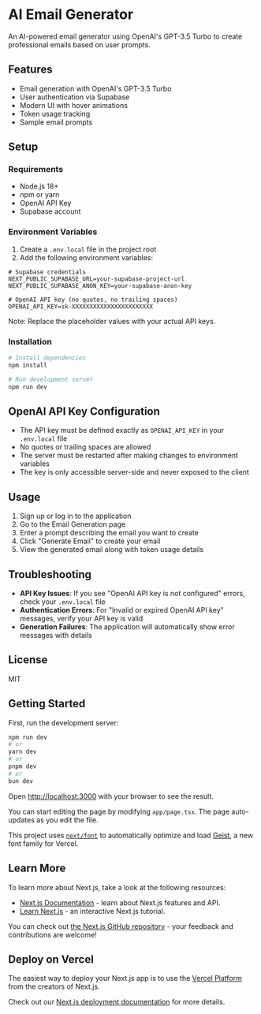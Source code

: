 # AI Email Generator

An AI-powered email generator using OpenAI's GPT-3.5 Turbo to create professional emails based on user prompts.

## Features

- Email generation with OpenAI's GPT-3.5 Turbo
- User authentication via Supabase
- Modern UI with hover animations
- Token usage tracking
- Sample email prompts

## Setup

### Requirements

- Node.js 18+
- npm or yarn
- OpenAI API Key
- Supabase account

### Environment Variables

1. Create a `.env.local` file in the project root
2. Add the following environment variables:

```
# Supabase credentials
NEXT_PUBLIC_SUPABASE_URL=your-supabase-project-url
NEXT_PUBLIC_SUPABASE_ANON_KEY=your-supabase-anon-key

# OpenAI API key (no quotes, no trailing spaces)
OPENAI_API_KEY=sk-XXXXXXXXXXXXXXXXXXXXXXX
```

Note: Replace the placeholder values with your actual API keys.

### Installation

```bash
# Install dependencies
npm install

# Run development server
npm run dev
```

## OpenAI API Key Configuration

- The API key must be defined exactly as `OPENAI_API_KEY` in your `.env.local` file
- No quotes or trailing spaces are allowed
- The server must be restarted after making changes to environment variables
- The key is only accessible server-side and never exposed to the client

## Usage

1. Sign up or log in to the application
2. Go to the Email Generation page
3. Enter a prompt describing the email you want to create
4. Click "Generate Email" to create your email
5. View the generated email along with token usage details

## Troubleshooting

- **API Key Issues**: If you see "OpenAI API key is not configured" errors, check your `.env.local` file
- **Authentication Errors**: For "Invalid or expired OpenAI API key" messages, verify your API key is valid
- **Generation Failures**: The application will automatically show error messages with details

## License

MIT

## Getting Started

First, run the development server:

```bash
npm run dev
# or
yarn dev
# or
pnpm dev
# or
bun dev
```

Open [http://localhost:3000](http://localhost:3000) with your browser to see the result.

You can start editing the page by modifying `app/page.tsx`. The page auto-updates as you edit the file.

This project uses [`next/font`](https://nextjs.org/docs/app/building-your-application/optimizing/fonts) to automatically optimize and load [Geist](https://vercel.com/font), a new font family for Vercel.

## Learn More

To learn more about Next.js, take a look at the following resources:

- [Next.js Documentation](https://nextjs.org/docs) - learn about Next.js features and API.
- [Learn Next.js](https://nextjs.org/learn) - an interactive Next.js tutorial.

You can check out [the Next.js GitHub repository](https://github.com/vercel/next.js) - your feedback and contributions are welcome!

## Deploy on Vercel

The easiest way to deploy your Next.js app is to use the [Vercel Platform](https://vercel.com/new?utm_medium=default-template&filter=next.js&utm_source=create-next-app&utm_campaign=create-next-app-readme) from the creators of Next.js.

Check out our [Next.js deployment documentation](https://nextjs.org/docs/app/building-your-application/deploying) for more details.
